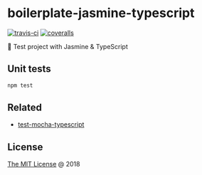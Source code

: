 # boilerplate-jasmine-typescript

[![travis-ci](https://api.travis-ci.org/piecioshka/boilerplate-jasmine-typescript.svg?branch=master)](https://travis-ci.org/piecioshka/boilerplate-jasmine-typescript)
[![coveralls](https://coveralls.io/repos/github/piecioshka/boilerplate-jasmine-typescript/badge.svg?branch=master)](https://coveralls.io/github/piecioshka/boilerplate-jasmine-typescript?branch=master)

:ledger: Test project with Jasmine & TypeScript

## Unit tests

```bash
npm test
```

## Related

* [test-mocha-typescript](https://github.com/piecioshka/test-mocha-typescript)

## License

[The MIT License](http://piecioshka.mit-license.org) @ 2018
